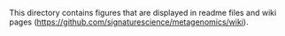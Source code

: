 This directory contains figures that are displayed in readme files and wiki pages (https://github.com/signaturescience/metagenomics/wiki).
